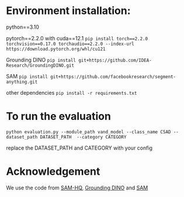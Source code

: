 # Environment installation:
python==3.10

pytorch==2.2.0 with cuda==12.1
```pip install torch==2.2.0 torchvision==0.17.0 torchaudio==2.2.0 --index-url https://download.pytorch.org/whl/cu121```

Grounding DINO
```pip install git+https://github.com/IDEA-Research/GroundingDINO.git```

SAM
```pip install git+https://github.com/facebookresearch/segment-anything.git```

other dependencies
```pip install -r requirements.txt```

# To run the evaluation
```python evaluation.py --module_path vand_model --class_name CSAD --dataset_path DATASET_PATH  --category CATEGORY```

replace the DATASET_PATH and CATEGORY with your config

# Acknowledgement
We use the code from [SAM-HQ](https://github.com/SysCV/sam-hq), [Grounding DINO](https://github.com/IDEA-Research/GroundingDINO) and [SAM](https://github.com/facebookresearch/segment-anything/tree/main)
